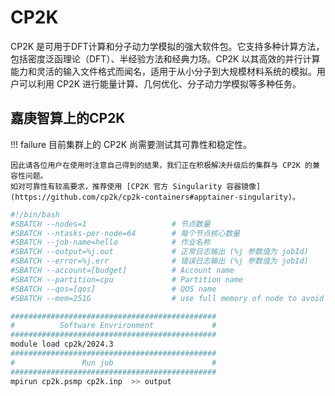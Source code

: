 # CP2K

CP2K 是可用于DFT计算和分子动力学模拟的强大软件包。它支持多种计算方法，包括密度泛函理论（DFT）、半经验方法和经典力场。CP2K 以其高效的并行计算能力和灵活的输入文件格式而闻名，适用于从小分子到大规模材料系统的模拟。用户可以利用 CP2K 进行能量计算、几何优化、分子动力学模拟等多种任务。

## 嘉庚智算上的CP2K

!!! failure
    目前集群上的 CP2K 尚需要测试其可靠性和稳定性。
    <!--前者由于 Core Dump 等原因未能通过 Regtest（但无数值issue），后者由于17个测试任务的数值不匹配亦未能通过。-->

    因此请各位用户在使用时注意自己得到的结果，我们正在积极解决升级后的集群与 CP2K 的兼容性问题。
    如对可靠性有较高要求，推荐使用 [CP2K 官方 Singularity 容器镜像](https://github.com/cp2k/cp2k-containers#apptainer-singularity)。

```bash title="/public/slurmscript_demo/cp2k-2024.3.slurm"
#!/bin/bash
#SBATCH --nodes=1                   # 节点数量
#SBATCH --ntasks-per-node=64        # 每个节点核心数量
#SBATCH --job-name=hello            # 作业名称
#SBATCH --output=%j.out             # 正常日志输出 (%j 参数值为 jobId)
#SBATCH --error=%j.err              # 错误日志输出 (%j 参数值为 jobId)
#SBATCH --account=[budget]          # Account name
#SBATCH --partition=cpu             # Partition name
#SBATCH --qos=[qos]                 # QOS name
#SBATCH --mem=251G                  # use full memory of node to avoid OOM

##############################################
#          Software Envrironment             #
##############################################
module load cp2k/2024.3
##############################################
#               Run job                      #
##############################################
mpirun cp2k.psmp cp2k.inp  >> output
```